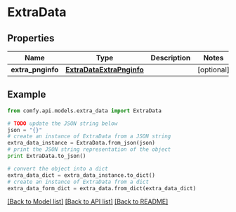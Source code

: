 # ExtraData


## Properties

Name | Type | Description | Notes
------------ | ------------- | ------------- | -------------
**extra_pnginfo** | [**ExtraDataExtraPnginfo**](ExtraDataExtraPnginfo.md) |  | [optional] 

## Example

```python
from comfy.api.models.extra_data import ExtraData

# TODO update the JSON string below
json = "{}"
# create an instance of ExtraData from a JSON string
extra_data_instance = ExtraData.from_json(json)
# print the JSON string representation of the object
print ExtraData.to_json()

# convert the object into a dict
extra_data_dict = extra_data_instance.to_dict()
# create an instance of ExtraData from a dict
extra_data_form_dict = extra_data.from_dict(extra_data_dict)
```
[[Back to Model list]](../README.md#documentation-for-models) [[Back to API list]](../README.md#documentation-for-api-endpoints) [[Back to README]](../README.md)


